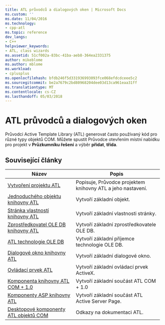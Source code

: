 ```yaml
---
title: ATL průvodců a dialogových oken | Microsoft Docs
ms.custom: ''
ms.date: 11/04/2016
ms.technology:
- cpp-atl
ms.topic: reference
dev_langs:
- C++
helpviewer_keywords:
- ATL, class wizards
ms.assetid: 51cf002a-83bc-41ba-aeb8-364ea2331375
author: mikeblome
ms.author: mblome
ms.workload:
- cplusplus
ms.openlocfilehash: bfdb246f5d331936993093fce068efdcdceee5c2
ms.sourcegitcommit: be2a7679c2bd80968204dee03d13ca961eaa31ff
ms.translationtype: MT
ms.contentlocale: cs-CZ
ms.lasthandoff: 05/03/2018
---
```

# <a name="atl-wizards-and-dialog-boxes"></a>ATL průvodců a dialogových oken
Průvodci Active Template Library (ATL) generovat často používaný kód pro různé typy objektů COM. Můžete spustit Průvodce otevřením místní nabídku pro projekt v **Průzkumníku řešení** a výběr **přidat**, **třída**.  
  
## <a name="related-articles"></a>Související články  
  
|Název|Popis|  
|-----------|-----------------|  
|[Vytvoření projektu ATL](../../atl/reference/creating-an-atl-project.md)|Popisuje, Průvodce projektem knihovny ATL a jeho nastavení.|  
|[Jednoduchého objektu knihovny ATL](../../atl/reference/adding-an-atl-simple-object.md)|Vytvoří základní objekt.|  
|[Stránka vlastností knihovny ATL](../../atl/reference/adding-an-atl-property-page.md)|Vytvoří základní vlastnosti stránky.|  
|[Zprostředkovatel OLE DB knihovny ATL](../../atl/reference/adding-an-atl-ole-db-provider.md)|Vytvoří základní zprostředkovatele OLE DB.|  
|[ATL technologie OLE DB](../../atl/reference/adding-an-atl-ole-db-consumer.md)|Vytvoří základní příjemce technologie OLE DB.|  
|[Dialogové okno knihovny ATL](../../atl/reference/adding-an-atl-dialog-box.md)|Vytvoří základní dialogové okno.|  
|[Ovládací prvek ATL](../../atl/reference/adding-an-atl-control.md)|Vytvoří základní ovládací prvek ActiveX.|  
|[Komponenta knihovny ATL COM + 1.0](../../atl/reference/adding-an-atl-com-plus-1-0-component.md)|Vytvoří základní součást ATL COM + 1.0|  
|[Komponenty ASP knihovny ATL](../../atl/reference/adding-an-atl-active-server-page-component.md)|Vytvoří základní součást ATL Active Server Page.|  
|[Desktopové komponenty ATL objektů COM](../../atl/atl-com-desktop-components.md)|Odkazy na dokumentaci ATL.|

